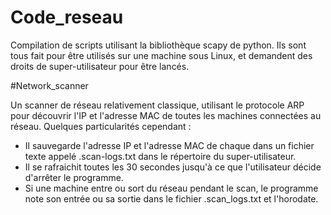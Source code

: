 # Code_reseau

Compilation de scripts utilisant la bibliothèque scapy de python. Ils sont tous fait pour être utilisés sur une machine sous Linux, et demandent des droits de super-utilisateur pour être lancés.

#Network_scanner

Un scanner de réseau relativement classique, utilisant le protocole ARP pour découvrir l'IP et l'adresse MAC de toutes les machines connectées au réseau.
Quelques particularités cependant : 
  - Il sauvegarde l'adresse IP et l'adresse MAC de chaque dans un fichier texte appelé .scan-logs.txt dans le répertoire du super-utilisateur.
  - Il se rafraichit toutes les 30 secondes jusqu'à ce que l'utilisateur décide d'arrêter le programme.
  - Si une machine entre ou sort du réseau pendant le scan, le programme note son entrée ou sa sortie dans le fichier .scan_logs.txt et l'horodate.
